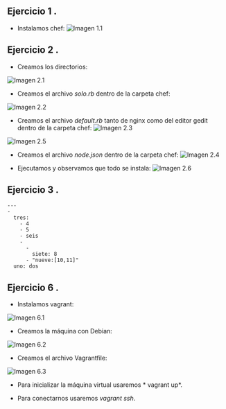 Ejercicio 1 .
-------
* Instalamos chef:
![Imagen 1.1](https://www.dropbox.com/s/n1rzvo1ucv1nb51/1.1.png?dl=1)
 

Ejercicio 2 .
-------
* Creamos los directorios:

 ![Imagen 2.1](https://www.dropbox.com/s/88doiq7ikyvypzx/2.1.png?dl=1)

* Creamos el archivo *solo.rb* dentro de la carpeta chef:

 ![Imagen 2.2](https://www.dropbox.com/s/8v0rkeua5lwet8i/2.2.png?dl=1)

* Creamos el archivo *default.rb* tanto de nginx como del editor gedit dentro de la carpeta chef:
![Imagen 2.3](https://www.dropbox.com/s/m7vmvnwhdjod9sr/2.3.png?dl=1)

 ![Imagen 2.5](https://www.dropbox.com/s/g5pec5di3wkuh8v/2.5.png?dl=1)

* Creamos el archivo *node.json* dentro de la carpeta chef:
![Imagen 2.4](https://www.dropbox.com/s/wpi3blfr0b51276/2.4.png?dl=1)

* Ejecutamos y observamos que todo se instala:
![Imagen 2.6](https://www.dropbox.com/s/kolmc5yx3h4zv6s/2.6.png?dl=1)

Ejercicio 3 .
-------
~~~
--- 
- 
  tres: 
    - 4
    - 5
    - seis
    - 
      - 
        siete: 8
      - "nueve:[10,11]"
  uno: dos
~~~


Ejercicio 6 .
-------
* Instalamos vagrant:

 ![Imagen 6.1](https://www.dropbox.com/s/c3ecosf12059wrh/6.1.png?dl=1)

* Creamos la máquina con Debian:

 ![Imagen 6.2](https://www.dropbox.com/s/knmqloqaa2m1l6o/6.2.png?dl=1)

* Creamos el archivo Vagrantfile:

 ![Imagen 6.3](https://www.dropbox.com/s/qyzkfd93m1l9gdz/6.3.png?dl=1)

* Para inicializar la máquina virtual usaremos * vagrant up*.

* Para conectarnos usaremos *vagrant ssh*.

